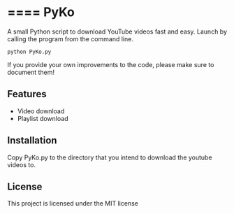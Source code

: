 ====
PyKo
====

A small Python script to download YouTube videos fast and easy.
Launch by calling the program from the command line.
	
	python PyKo.py


If you provide your own improvements to the code, please make sure to document them!


Features
--------

- Video download
- Playlist download

Installation
------------

Copy PyKo.py to the directory that you intend to download the youtube videos to.

License
-------

This project is licensed under the MIT license